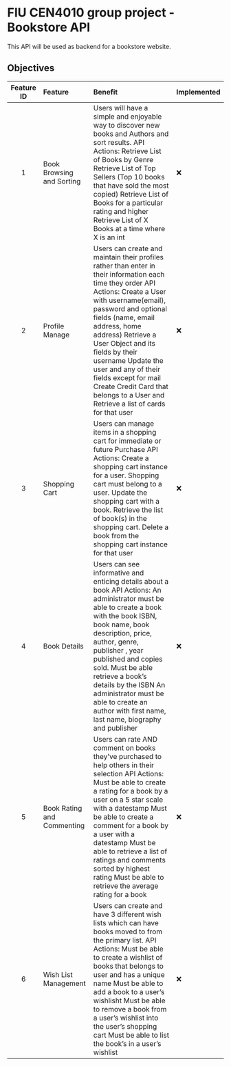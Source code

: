 # FIU CEN4010 group project - Bookstore API

This API will be used as backend for a bookstore website.

## Objectives

| Feature ID | Feature                    | Benefit                                                                                                                                                                                                                                                                                                                                                                                                                         | Implemented |
| :--------: | :------------------------- | :------------------------------------------------------------------------------------------------------------------------------------------------------------------------------------------------------------------------------------------------------------------------------------------------------------------------------------------------------------------------------------------------------------------------------ | ----------- |
|     1      | Book Browsing and Sorting  | Users will have a simple and enjoyable way to discover new books and Authors and sort results. API Actions: Retrieve List of Books by Genre Retrieve List of Top Sellers (Top 10 books that have sold the most copied) Retrieve List of Books for a particular rating and higher Retrieve List of X Books at a time where X is an int                                                                                           | ❌          |
|     2      | Profile Manage             | Users can create and maintain their profiles rather than enter in their information each time they order API Actions: Create a User with username(email), password and optional fields (name, email address, home address) Retrieve a User Object and its fields by their username Update the user and any of their fields except for mail Create Credit Card that belongs to a User and Retrieve a list of cards for that user | ❌          |
|     3      | Shopping Cart              | Users can manage items in a shopping cart for immediate or future Purchase API Actions: Create a shopping cart instance for a user. Shopping cart must belong to a user. Update the shopping cart with a book. Retrieve the list of book(s) in the shopping cart. Delete a book from the shopping cart instance for that user                                                                                                   | ❌          |
|     4      | Book Details               | Users can see informative and enticing details about a book API Actions: An administrator must be able to create a book with the book ISBN, book name, book description, price, author, genre, publisher , year published and copies sold. Must be able retrieve a book’s details by the ISBN An administrator must be able to create an author with first name, last name, biography and publisher                             | ❌          |
|     5      | Book Rating and Commenting | Users can rate AND comment on books they’ve purchased to help others in their selection API Actions: Must be able to create a rating for a book by a user on a 5 star scale with a datestamp Must be able to create a comment for a book by a user with a datestamp Must be able to retrieve a list of ratings and comments sorted by highest rating Must be able to retrieve the average rating for a book                     | ❌          |
|     6      | Wish List Management       | Users can create and have 3 different wish lists which can have books moved to from the primary list. API Actions: Must be able to create a wishlist of books that belongs to user and has a unique name Must be able to add a book to a user’s wishlisht Must be able to remove a book from a user’s wishlist into the user’s shopping cart Must be able to list the book’s in a user’s wishlist                               | ❌          |
